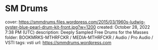 # SM Drums

cover: https://smmdrums.files.wordpress.com/2015/03/1960s-ludwig-oyster-blue-pearl-drum-kit-front.jpg?w=1200
created: October 28, 2022 7:38 PM (UTC)
description: Deeply Sampled Free Drums for the Masses
folder: BOOKMRKS-MTHRFCKR / MEDIA-MTHRFCKR / Audio / Pro Audio / VSTI
tags: vsti
url: https://smmdrums.wordpress.com